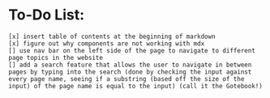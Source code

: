 # To-Do List:
    [x] insert table of contents at the beginning of markdown
    [x] figure out why components are not working with mdx
    [] use nav bar on the left side of the page to navigate to different page topics in the website
    [] add a search feature that allows the user to navigate in between pages by typing into the search (done by checking the input against every page name, seeing if a substring (based off the size of the input) of the page name is equal to the input) (call it the Gotebook!)